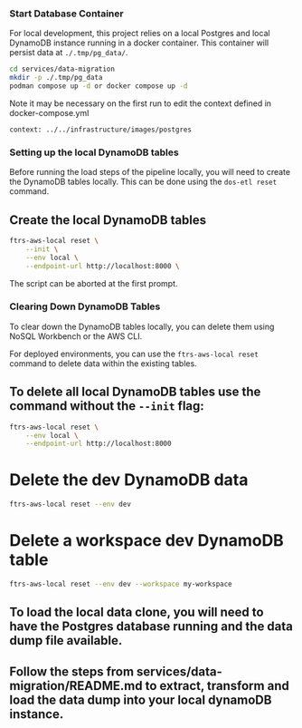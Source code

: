 ### Start Database Container

For local development, this project relies on a local Postgres and local DynamoDB instance running in a docker container.
This container will persist data at `./.tmp/pg_data/`.

```bash
cd services/data-migration
mkdir -p ./.tmp/pg_data
podman compose up -d or docker compose up -d
```

Note it may be necessary on the first run to edit the context defined in docker-compose.yml

```context: ../../infrastructure/images/postgres```

### Setting up the local DynamoDB tables

Before running the load steps of the pipeline locally, you will need to create the DynamoDB tables locally.
This can be done using the `dos-etl reset` command.

## Create the local DynamoDB tables
```bash
ftrs-aws-local reset \
    --init \
    --env local \
    --endpoint-url http://localhost:8000 \
```

The script can be aborted at the first prompt.

### Clearing Down DynamoDB Tables

To clear down the DynamoDB tables locally, you can delete them using NoSQL Workbench or the AWS CLI.

For deployed environments, you can use the `ftrs-aws-local reset` command to delete data within the existing tables.

## To delete all local DynamoDB tables use the command without the `--init` flag:

```bash
ftrs-aws-local reset \
    --env local \
    --endpoint-url http://localhost:8000
```

# Delete the dev DynamoDB data

```bash
ftrs-aws-local reset --env dev
```

# Delete a workspace dev DynamoDB table

```bash
ftrs-aws-local reset --env dev --workspace my-workspace
```

## To load the local data clone, you will need to have the Postgres database running and the data dump file available.
## Follow the steps from services/data-migration/README.md to extract, transform and load the data dump into your local dynamoDB instance.





